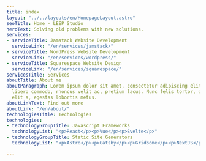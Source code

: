 ```yaml
---
title: index
layout: "../../layouts/en/HomepageLayout.astro"
seoTitle: Home - LEEP Studio
heroText: Solving old problems with new solutions.
services:
- serviceTitle: Jamstack Website Development
  serviceLink: "/en/services/jamstack/"
- serviceTitle: WordPress Website Development
  serviceLink: "/en/services/wordpress/"
- serviceTitle: Squarespace Website Design
  serviceLink: "/en/services/squarespace/"
servicesTitle: Services
aboutTitle: About me
aboutParagraph: Lorem ipsum dolor sit amet, consectetur adipiscing elit. Proin gravida
  libero commodo, rhoncus velit ac, pretium lacus. Nunc felis tortor, dictum vitae
  elit a, egestas lobortis metus.
aboutLinkText: Find out more
aboutLink: "/en/about/"
technologiesTitle: Technologies
technologies:
- technologyGroupTitle: Javascript Frameworks
  technologyList: "<p>React</p><p>Vue</p><p>Svelte</p>"
- technologyGroupTitle: Static Site Generators
  technologyList: "<p>Astro</p><p>Gatsby</p><p>Gridsome</p><p>NextJS</p><p>NuxtJS</p>"

---
```

